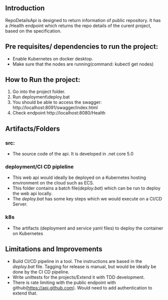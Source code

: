 ## Introduction
RepoDetailsApi is designed to return information of public repository.
It has a /Health endpoint which returns the repo details of the curent project, based on the specification.


## Pre requisites/ dependencies to run the project:
  * Enable Kubernetes on docker desktop.
  * Make sure that the nodes are running(command: kubectl get nodes)


## How to Run the project:
1. Go into the project folder.
2. Run deployment\deploy.bat
3. You should be able to access the swagger: http://localhost:8091/swagger/index.html
4. Check endpoint http://localhost:8080/Health


## Artifacts/Folders
### src:
* The source code of the api. It is developed in .net core 5.0


### deployment/CI CD pipleline
* This web api would ideally be deployed on a Kubernetes hosting environment on the cloud such as ECS. 
* This folder contains a batch file(_deploy.bat_) which can be run to deploy the web api locally. 
* The _deploy.bat_ has some key steps which we would execute on a CI/CD Server.


### k8s
* The artifacts (deployment and service yaml files) to deploy the container on Kubernetes
  

## Limitations and Improvements
* Build CI/CD pipeline in a tool. The instructions are based in the _deploy.bat_ file. Tagging for release is manual, but would be ideally be done by the CI CD pipeline.
* Write unittests for the projects/Extend it with TDD development.
* There is rate limiting with the public endpoint with github(https://api.github.com). Would need to add authentication to extend that.